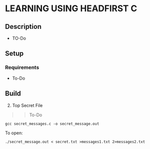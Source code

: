 # LEARNING USING HEADFIRST C
## Description
* TO-Do

## Setup
### Requirements

* To-Do

## Build

2. Top Secret File
>> To-Do

``gcc secret_messages.c -o secret_message.out``

To open:

``./secret_message.out < secret.txt >messages1.txt 2>messages2.txt``